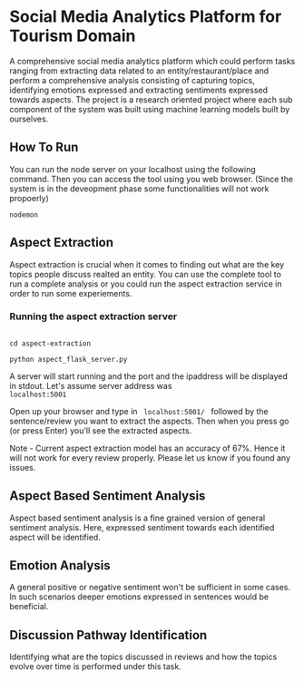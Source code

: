 # Social Media Analytics Platform for Tourism Domain
A comprehensive social media analytics platform which could perform tasks ranging from extracting data related to an entity/restaurant/place and perform a comprehensive analysis consisting of capturing topics, identifying emotions expressed and extracting sentiments expressed towards aspects. The project is a research oriented project where each sub component of the system was built using machine learning models built by ourselves.

## How To Run
You can run the node server on your localhost using the following command. Then you can access the tool using you web browser. (Since the system is in the deveopment phase some functionalities will not work propoerly)

<code>nodemon</code>

## Aspect Extraction
Aspect extraction is crucial when it comes to finding out what are the key topics people discuss realted an entity. You can use the complete tool to run a complete analysis or you could run the aspect extraction service in order to run some experiements.

### Running the aspect extraction server
<code>
cd aspect-extraction <br>
python aspect_flask_server.py
</code>

A server will start running and the port and the ipaddress will be displayed in stdout. Let's assume server address was <code> localhost:5001 </code>

Open up your browser and type in <code> localhost:5001/ </code> followed by the sentence/review you want to extract the aspects. Then when you press go (or press Enter) you'll see the extracted aspects.

Note - Current aspect extraction model has an accuracy of 67%. Hence it will not work for every review properly. Please let us know if you found any issues.

## Aspect Based Sentiment Analysis
Aspect based sentiment analysis is a fine grained version of general sentiment analysis. Here, expressed sentiment towards each identified aspect will be identified.

## Emotion Analysis
A general positive or negative sentiment won't be sufficient in some cases. In such scenarios deeper emotions expressed in sentences would be beneficial.

## Discussion Pathway Identification
Identifying what are the topics discussed in reviews and how the topics evolve over time is performed under this task.